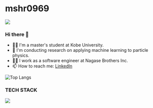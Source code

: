 # mshr0969
![](https://komarev.com/ghpvc/?username=mshr0969&color=blue)
### Hi there 👋

- 👨‍🎓 I'm a master's student at Kobe University.
- 🌱 I'm conducting research on applying machine learning to particle physics.
- 🧑‍💻 I work as a software engineer at Nagase Brothers Inc.
- 📫 How to reach me: [LinkedIn](https://www.linkedin.com/in/masahiro-sasada-252154331/)

![Top Langs](http://github-profile-summary-cards.vercel.app/api/cards/profile-details?username=mshr0969)

### TECH STACK

<img src="https://skillicons.dev/icons?i=go,py,ts,cpp,aws,docker,terraform,mysql,postgres,graphql,pytorch" /> <br /><br />
